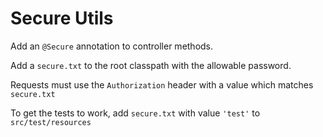  # Secure Utils
 
Add an `@Secure` annotation to controller methods.

Add a `secure.txt` to the root classpath with the allowable password.

Requests must use the `Authorization` header with a value which matches `secure.txt`

To get the tests to work, add `secure.txt` with value `'test'` to `src/test/resources`
